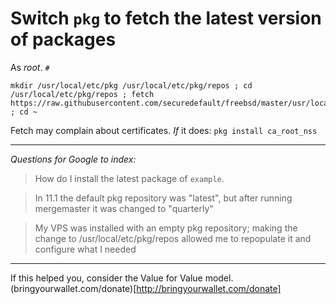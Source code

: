 # Switch `pkg` to fetch the latest version of packages

As _root_. `#`
```
mkdir /usr/local/etc/pkg /usr/local/etc/pkg/repos ; cd /usr/local/etc/pkg/repos ; fetch https://raw.githubusercontent.com/securedefault/freebsd/master/usr/local/etc/pkg/repos/FreeBSD.conf ; cd ~
```

Fetch may complain about certificates. _If_ it does: `pkg install ca_root_nss`

---
_Questions for Google to index:_

>How do I install the latest package of `example`.

>In 11.1 the default pkg repository was "latest", but after running mergemaster it was changed to "quarterly"

>My VPS was installed with an empty pkg repository; making the change to /usr/local/etc/pkg/repos allowed me to repopulate it and configure what I needed

---
If this helped you, consider the Value for Value model. (bringyourwallet.com/donate)[http://bringyourwallet.com/donate]
